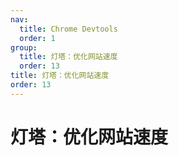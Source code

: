 ```yaml
---
nav:
  title: Chrome Devtools
  order: 1
group:
  title: 灯塔：优化网站速度
  order: 13
title: 灯塔：优化网站速度
order: 13
---
```


<h1>灯塔：优化网站速度</h1>